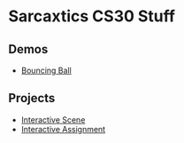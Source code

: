 # Sarcaxtics CS30 Stuff

## Demos
- [Bouncing Ball](01-Ball)

## Projects
- [Interactive Scene](js-scene)
- [Interactive Assignment](Tank-game)